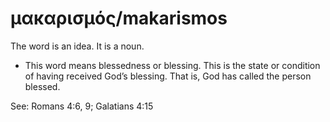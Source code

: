 # μακαρισμός/makarismos 
The word is an idea. It is a noun. 

* This word means blessedness or blessing. This is the state or condition of having received God’s blessing. That is, God has called the person blessed.

See: Romans 4:6, 9; Galatians 4:15
